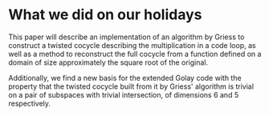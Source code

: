 # What we did on our holidays

This paper will describe an implementation of an algorithm by Griess to construct a twisted cocycle describing the multiplication in a code loop, as well as a method to reconstruct the full cocycle from a function defined on a domain of size approximately the square root of the original. 

Additionally, we find a new basis for the extended Golay code with the property that the twisted cocycle built from it by Griess' algorithm is trivial on a pair of subspaces with trivial intersection, of dimensions 6 and 5 respectively. 